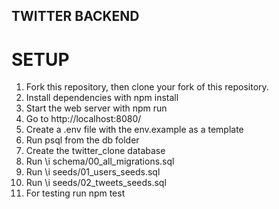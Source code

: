 ## TWITTER BACKEND

# SETUP

1. Fork this repository, then clone your fork of this repository.
2. Install dependencies with npm install
3. Start the web server with npm run 
4. Go to http://localhost:8080/
5. Create a .env file with the env.example as a template
6. Run psql from the db folder
7. Create the twitter_clone database
8. Run \i schema/00_all_migrations.sql
9. Run \i seeds/01_users_seeds.sql
10. Run \i seeds/02_tweets_seeds.sql
11. For testing run npm test
